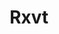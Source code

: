 ---
lang: de
layout: doc
redirect_from:
- /de/doc/Rxvt/
- /de/doc/rxvt/
- /de/wiki/Rxvt/
redirect_to: https://github.com/Qubes-Community/Contents/blob/master/docs/configuration/rxvt.md
ref: 103
title: Rxvt
---
